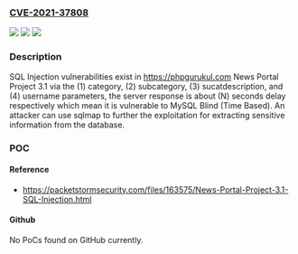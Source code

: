 ### [CVE-2021-37808](https://cve.mitre.org/cgi-bin/cvename.cgi?name=CVE-2021-37808)
![](https://img.shields.io/static/v1?label=Product&message=n%2Fa&color=blue)
![](https://img.shields.io/static/v1?label=Version&message=n%2Fa&color=blue)
![](https://img.shields.io/static/v1?label=Vulnerability&message=n%2Fa&color=brighgreen)

### Description

SQL Injection vulnerabilities exist in https://phpgurukul.com News Portal Project 3.1 via the (1) category, (2) subcategory, (3) sucatdescription, and (4) username parameters, the server response is about (N) seconds delay respectively which mean it is vulnerable to MySQL Blind (Time Based). An attacker can use sqlmap to further the exploitation for extracting sensitive information from the database.

### POC

#### Reference
- https://packetstormsecurity.com/files/163575/News-Portal-Project-3.1-SQL-Injection.html

#### Github
No PoCs found on GitHub currently.

